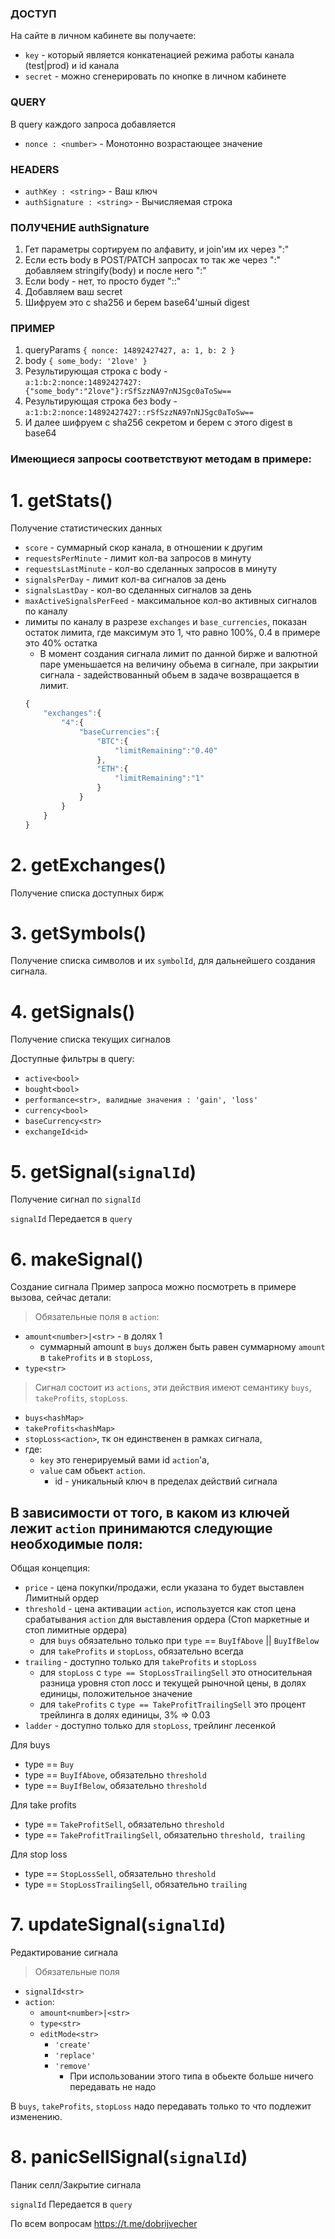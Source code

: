### ДОСТУП
На сайте в личном кабинете вы получаете:
* `key` - который является конкатенацией режима работы канала (test|prod) и id канала
* `secret` - можно сгенерировать по кнопке в личном кабинете

### QUERY 
В query каждого запроса добавляется
* `nonce : <number>` - Монотонно возрастающее значение

### HEADERS
* `authKey : <string>` - Ваш ключ
* `authSignature : <string>` - Вычисляемая строка

### ПОЛУЧЕНИЕ authSignature
1. Гет параметры сортируем по алфавиту, и join'им их через ":"
3. Если есть body в POST/PATCH запросах то так же через ":" добавляем stringify(body) и после него ":"
4. Если body - нет, то просто будет "::"
5. Добавляем ваш secret
6. Шифруем это с sha256 и берем base64'шный digest

### ПРИМЕР
1. queryParams `{ nonce: 14892427427, a: 1, b: 2 }`
2. body `{ some_body: '2love' }`
3. Результирующая строка с body -   
`a:1:b:2:nonce:14892427427:{"some_body":"2love"}:rSfSzzNA97nNJSgc0aToSw==`
4. Результирующая строка без body - 
`a:1:b:2:nonce:14892427427::rSfSzzNA97nNJSgc0aToSw==`
5. И далее шифруем с sha256 секретом и берем с этого digest в base64

### Имеющиеся запросы соответствуют методам в примере:

# 1. getStats()
Получение статистических данных
* `score` - суммарный скор канала, в отношении к другим
* `requestsPerMinute` - лимит кол-ва запросов в минуту
* `requestsLastMinute` - кол-во сделанных запросов в минуту
* `signalsPerDay` - лимит кол-ва сигналов за день
* `signalsLastDay` - кол-во сделанных сигналов за день
* `maxActiveSignalsPerFeed` - максимальное кол-во активных сигналов по каналу
* лимиты по каналу в разрезе `exchanges` и `base_currencies`, показан остаток лимита, где максимум это 1, что равно 100%, 0.4 в примере это 40% остатка
  * В момент создания сигнала лимит по данной бирже и валютной паре уменьшается на величину обьема в сигнале, при закрытии сигнала - задействованный обьем в задаче возвращается в лимит.
  ```javascript 
  {
      "exchanges":{
          "4":{
              "baseCurrencies":{
                  "BTC":{
                      "limitRemaining":"0.40"
                  },
                  "ETH":{
                      "limitRemaining":"1"
                  }
              }
          }
      }
  }
  ```

# 2. getExchanges()
Получение списка доступных бирж


# 3. getSymbols()
Получение списка символов и их `symbolId`, для дальнейшего создания сигнала.


# 4. getSignals()
Получение списка текущих сигналов

Доступные фильтры в query:
* `active<bool>`
* `bought<bool>`
* `performance<str>, валидные значения : 'gain', 'loss'`
* `currency<bool>`
* `baseCurrency<str>`
* `exchangeId<id>`


# 5. getSignal(`signalId`)
Получение сигнал по `signalId`

`signalId` Передается в `query`


# 6. makeSignal()
Создание сигнала
Пример запроса можно посмотреть в примере вызова, сейчас детали:

> Обязательные поля в `action`:
* `amount<number>|<str>` - в долях 1
  * суммарный amount в `buys` должен быть равен суммарному `amount` в `takeProfits` и в `stopLoss`,
* `type<str>`

> Сигнал состоит из `actions`, эти действия имеют семантику `buys`, `takeProfits`, `stopLoss`.

* `buys<hashMap>`
* `takeProfits<hashMap>`
* `stopLoss<action>`, тк он единственен в рамках сигнала,
* где:
  * `key` это генерируемый вами id `action`'а, 
  * `value` сам обьект `action`.
    * id - уникальный ключ в пределах действий сигнала

## В зависимости от того, в каком из ключей лежит `action` принимаются следующие необходимые поля:

Общая концепция:
* `price` - цена покупки/продажи, если указана то будет выставлен Лимитный ордер
* `threshold` - цена активации `action`, используется как стоп цена срабатывания `action` для выставления ордера (Стоп маркетные и стоп лимитные ордера)
  * для `buys` обязательно только при `type` == `BuyIfAbove` || `BuyIfBelow`
  * для `takeProfits` и `stopLoss`, обязательно всегда
* `trailing` - доступно только для `takeProfits` и `stopLoss`
  * для `stopLoss` c `type == StopLossTrailingSell` это относительная разница уровня стоп лосс и текущей рыночной цены, в долях единицы, положительное значение
  * для `takeProfits` с `type == TakeProfitTrailingSell` это процент трейлинга в долях единицы, 3% => 0.03 
* `ladder` - доступно только для `stopLoss`, трейлинг лесенкой

Для buys
* type == `Buy`
* type == `BuyIfAbove`, обязательно `threshold`
* type == `BuyIfBelow`, обязательно `threshold`

Для take profits
* type == `TakeProfitSell`, обязательно `threshold`
* type == `TakeProfitTrailingSell`, обязательно `threshold, trailing`

Для stop loss
* type == `StopLossSell`, обязательно `threshold`
* type == `StopLossTrailingSell`, обязательно `trailing`


# 7. updateSignal(`signalId`)
Редактирование сигнала

> Обязательные поля 
* `signalId<str>`
* `action`:
  * `amount<number>|<str>`
  * `type<str>`
  * `editMode<str>`
    * `'create'`
    * `'replace'`
    * `'remove'`
      * При использовании этого типа в обьекте больше ничего передавать не надо

В `buys`, `takeProfits`, `stopLoss` надо передавать только то что подлежит изменению.


# 8. panicSellSignal(`signalId`)
Паник селл/Закрытие сигнала

`signalId` Передается в `query`

По всем вопросам https://t.me/dobrijvecher
